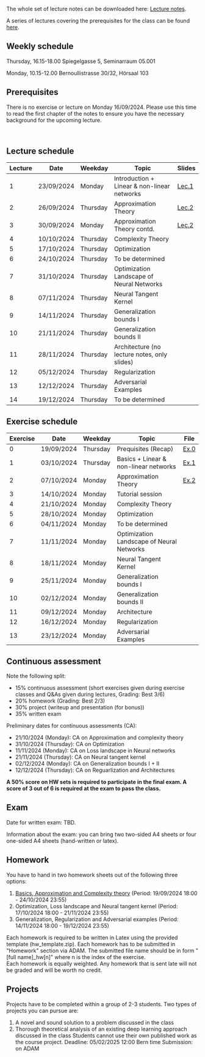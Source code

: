 The whole set of lecture notes can be downloaded here: [Lecture notes](notes/lecture_notes.pdf).

A series of lectures covering the prerequisites for the class can be found [here](https://www.youtube.com/watch?v=Cz1sCRX5tek&list=PLvs1S8_6mIiW4ZXRHlHlLDPACSmdUPnZ9).

## Weekly schedule
Thursday, 16.15-18.00 
Spiegelgasse 5, Seminarraum 05.001

Monday, 10.15-12.00 
Bernoullistrasse 30/32, Hörsaal 103


## Prerequisites
There is no exercise or lecture on Monday 16/09/2024. Please use this time to read the first chapter of the notes to ensure you have the necessary background for the upcoming lecture.



&nbsp;

## Lecture schedule

| Lecture | Date       | Weekday | Topic                                            | Slides                                   |
|---------|------------|---------|--------------------------------------------------|------------------------------------------|
| 1       | 23/09/2024 | Monday  | Introduction + Linear & non-linear networks      | [Lec.1](slides_2024/01_introduction.pdf) |
| 2       | 26/09/2024 | Thursday| Approximation Theory                             | [Lec.2](slides_2024/02_approximation.pdf)|               
| 3       | 30/09/2024 | Monday  | Approximation Theory contd.                      | [Lec.2](slides_2024/02_approximation.pdf)|           
| 4       | 10/10/2024 | Thursday| Complexity Theory                                |        |           
| 5       | 17/10/2024 | Thursday| Optimization                                     |        |           
| 6       | 24/10/2024 | Thursday| To be determined                                 |        |          
| 7       | 31/10/2024 | Thursday| Optimization Landscape of Neural Networks        |        |           
| 8       | 07/11/2024 | Thursday| Neural Tangent Kernel                            |        |           
| 9       | 14/11/2024 | Thursday| Generalization bounds I                          |        |           
| 10      | 21/11/2024 | Thursday| Generalization bounds II                         |        |           
| 11      | 28/11/2024 | Thursday| Architecture (no lecture notes, only slides)     |        |           
| 12      | 05/12/2024 | Thursday| Regularization                                   |        |           
| 13      | 12/12/2024 | Thursday| Adversarial Examples                             |        |           
| 14      | 19/12/2024 | Thursday| To be determined                                 |        |           

## Exercise schedule

| Exercise | Date       | Weekday | Topic                                            | File                                                   |
|----------|------------|---------|--------------------------------------------------|--------------------------------------------------------|
| 0        | 19/09/2024 | Thursday| Prequisites (Recap)                              |[Ex.0](exercises_2024/Exercise00_2024_deep_learning.pdf)|
| 1        | 03/10/2024 | Thursday| Basics + Linear & non-linear networks            |[Ex.1](exercises_2024/Exercise01_2024_deep_learning.pdf)|           
| 2        | 07/10/2024 | Monday  | Approximation Theory                             |[Ex.2](exercises_2024/Exercise02_2024_deep_learning.pdf)|           
| 3        | 14/10/2024 | Monday  | Tutorial session                                 |      |           
| 4        | 21/10/2024 | Monday  | Complexity Theory                                |      |           
| 5        | 28/10/2024 | Monday  | Optimization                                     |      |          
| 6        | 04/11/2024 | Monday  | To be determined                                 |      |           
| 7        | 11/11/2024 | Monday  | Optimization Landscape of Neural Networks        |      |           
| 8        | 18/11/2024 | Monday  | Neural Tangent Kernel                            |      |           
| 9        | 25/11/2024 | Monday  | Generalization bounds I                          |      |           
| 10       | 02/12/2024 | Monday  | Generalization bounds II                         |      |           
| 11       | 09/12/2024 | Monday  | Architecture                                     |      |           
| 12       | 16/12/2024 | Monday  | Regularization                                   |      |           
| 13       | 23/12/2024 | Monday  | Adversarial Examples                             |      |       


## Continuous assessment

Note the following split:
- 15% continuous assessment (short exercises given during exercise classes and Q&As given during lectures, Grading: Best 3/6)
- 20% homework (Grading: Best 2/3)
- 30% project (writeup and presentation (for bonus))
- 35% written exam

Preliminary dates for continuous assessments (CA): 
- 21/10/2024 (Monday): CA on Approximation and complexity theory
- 31/10/2024 (Thursday): CA on Optimization
- 11/11/2024 (Monday): CA on Loss landscape in Neural networks
- 21/11/2024 (Thursday): CA on Neural tangent kernel
- 02/12/2024 (Monday): CA on Generalization bounds I + II
- 12/12/2024 (Thursday): CA on Reguarlization and Architectures

**A 50% score on HW sets is required to participate in the final exam. A score of 3 out of 6 is required at the exam to pass the class.**

## Exam
Date for written exam: TBD.

Information about the exam: you can bring two two-sided A4 sheets or four one-sided A4 sheets (hand-written or latex).

## Homework
You have to hand in two homework sheets out of the following three options:

1) [Basics, Approximation and Complexity theory](homework_2024/DL2024_HW1.pdf) (Period: 19/09/2024 18:00 - 24/10/2024 23:55)
2) Optimization, Loss landscape and Neural tangent kernel  (Period: 17/10/2024 18:00 - 21/11/2024 23:55)
3) Generalization, Regularization and Adversarial examples  (Period: 14/11/2024 18:00 - 19/12/2024 23:55)

Each homework is required to be written in Latex using the provided template (hw_template.zip). Each homework has to be submitted in "Homework" section via ADAM.
The submitted file name should be in form "[full name]_hw[n]" where n is the index of the exercise.  
Each homework is equally weighted. 
Any homework that is sent late will not be graded and will be worth no credit. 

## Projects
Projects have to be completed within a group of 2-3 students. Two types of projects you can pursue are:
1) A novel and sound solution to a problem discussed in the class
2) Thorough theoretical analysis of an existing deep learning approach discussed in the class
Students cannot use their own published work as the course project.
Deadline: 05/02/2025 12:00 Bern time
Submission: on ADAM



